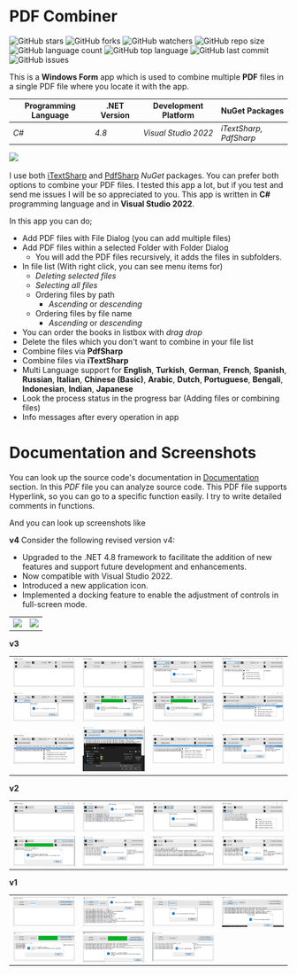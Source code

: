 # PDF Combiner

![GitHub stars](https://img.shields.io/github/stars/coderserdar/PdfCombiner?style=social) ![GitHub forks](https://img.shields.io/github/forks/coderserdar/PdfCombiner?style=social) ![GitHub watchers](https://img.shields.io/github/watchers/coderserdar/PdfCombiner?style=social) ![GitHub repo size](https://img.shields.io/github/repo-size/coderserdar/PdfCombiner?style=plastic) ![GitHub language count](https://img.shields.io/github/languages/count/coderserdar/PdfCombiner?style=plastic) ![GitHub top language](https://img.shields.io/github/languages/top/coderserdar/PdfCombiner?style=plastic) ![GitHub last commit](https://img.shields.io/github/last-commit/coderserdar/PdfCombiner?color=red&style=plastic) ![GitHub issues](https://img.shields.io/github/issues/ss34nirala34/PdfCombiner)

This is a **Windows Form** app which is used to combine multiple **PDF** files in a single PDF file where you locate it with the app.

|  Programming Language  |  .NET Version  | Development Platform |     NuGet Packages     |
|------------------------|----------------|----------------------|------------------------|
|          *C#*          |      *4.8*     | *Visual Studio 2022* | *iTextSharp, PdfSharp* |

<img src="https://github.com/ss34nirala34/PdfCombiner/blob/main/Screenshots/Main/MainScreen.png?raw=true">

I use both [iTextSharp](https://www.nuget.org/packages/iTextSharp/) and [PdfSharp](http://www.pdfsharp.net) *NuGet* packages. You can prefer both options to combine your PDF files. 
I tested this app a lot, but if you test and send me issues I will be so appreciated to you. 
This app is written in **C#** programming language and in **Visual Studio 2022**. 

In this app you can do;

 - Add PDF files with File Dialog (you can add multiple files)
 - Add PDF files within a selected Folder with Folder Dialog
 	+ You will add the PDF files recursively, it adds the files in subfolders.
 - In file list (With right click, you can see menu items for)
    + *Deleting selected files*
    + *Selecting all files*
    + Ordering files by path
       * *Ascending* or *descending*
    + Ordering files by file name
       * *Ascending* or *descending*
 - You can order the books in listbox with *drag drop*
 - Delete the files which you don't want to combine in your file list
 - Combine files via **PdfSharp**
 - Combine files via **iTextSharp**
 - Multi Language support for **English**, **Turkish**, **German**, **French**, **Spanish**, **Russian**, **Italian**, **Chinese (Basic)**, **Arabic**, **Dutch**, **Portuguese**, **Bengali**, **Indonesian**, **Indian**, **Japanese**
 - Look the process status in the progress bar (Adding files or combining files)
 - Info messages after every operation in app
   
# Documentation and Screenshots

You can look up the source code's documentation in [Documentation](https://github.com/coderserdar/PdfCombiner/blob/main/Documentation/PdfCombiner.pdf) section. In this *PDF* file you can analyze source code. This PDF file supports Hyperlink, so you can go to a specific function easily. I try to write detailed comments in functions.

And you can look up screenshots like 

**v4**
Consider the following revised version v4:

 - Upgraded to the .NET 4.8 framework to facilitate the addition of new features and support future development and enhancements.
 - Now compatible with Visual Studio 2022.
 - Introduced a new application icon.
 - Implemented a docking feature to enable the adjustment of controls in full-screen mode.
 
<table>
   <tr>
      <td><img src="https://github.com/ss34nirala34/PdfCombiner/blob/main/Screenshots/v4/App_Screens_01.png?raw=true"></td>
      <td><img src="https://github.com/ss34nirala34/PdfCombiner/blob/main/Screenshots/v4/App_Screens_02.png?raw=true"></td>
   </tr>
</table>

**v3**

<table>
   <tr>
      <td><img src="https://github.com/coderserdar/PdfCombiner/blob/main/Screenshots/v3/App_Screens_01.png?raw=true"></td>
      <td><img src="https://github.com/coderserdar/PdfCombiner/blob/main/Screenshots/v3/App_Screens_02.png?raw=true"></td>
      <td><img src="https://github.com/coderserdar/PdfCombiner/blob/main/Screenshots/v3/App_Screens_03.png?raw=true"></td>
      <td><img src="https://github.com/coderserdar/PdfCombiner/blob/main/Screenshots/v3/App_Screens_04.png?raw=true"></td>
   </tr>
   <tr>
      <td><img src="https://github.com/coderserdar/PdfCombiner/blob/main/Screenshots/v3/App_Screens_05.png?raw=true"></td>
      <td><img src="https://github.com/coderserdar/PdfCombiner/blob/main/Screenshots/v3/App_Screens_06.png?raw=true"></td>
      <td><img src="https://github.com/coderserdar/PdfCombiner/blob/main/Screenshots/v3/App_Screens_07.png?raw=true"></td>
      <td><img src="https://github.com/coderserdar/PdfCombiner/blob/main/Screenshots/v3/App_Screens_08.png?raw=true"></td>
   </tr>
   <tr>
      <td><img src="https://github.com/coderserdar/PdfCombiner/blob/main/Screenshots/v3/App_Screens_09.png?raw=true"></td>
      <td><img src="https://github.com/coderserdar/PdfCombiner/blob/main/Screenshots/v3/App_Screens_10.png?raw=true"></td>
      <td><img src="https://github.com/coderserdar/PdfCombiner/blob/main/Screenshots/v3/App_Screens_11.png?raw=true"></td>
      <td><img src="https://github.com/coderserdar/PdfCombiner/blob/main/Screenshots/v3/App_Screens_12.png?raw=true"></td>
   </tr>
</table>

**v2**

<table>
   <tr>
      <td><img src="https://github.com/coderserdar/PdfCombiner/blob/main/Screenshots/v2/App_Screens_01.png?raw=true"></td>
      <td><img src="https://github.com/coderserdar/PdfCombiner/blob/main/Screenshots/v2/App_Screens_02.png?raw=true"></td>
      <td><img src="https://github.com/coderserdar/PdfCombiner/blob/main/Screenshots/v2/App_Screens_03.png?raw=true"></td>
      <td><img src="https://github.com/coderserdar/PdfCombiner/blob/main/Screenshots/v2/App_Screens_04.png?raw=true"></td>
   </tr>
   <tr>
      <td><img src="https://github.com/coderserdar/PdfCombiner/blob/main/Screenshots/v2/App_Screens_05.png?raw=true"></td>
      <td><img src="https://github.com/coderserdar/PdfCombiner/blob/main/Screenshots/v2/App_Screens_06.png?raw=true"></td>
      <td><img src="https://github.com/coderserdar/PdfCombiner/blob/main/Screenshots/v2/App_Screens_07.png?raw=true"></td>
      <td><img src="https://github.com/coderserdar/PdfCombiner/blob/main/Screenshots/v2/App_Screens_08.png?raw=true"></td>
   </tr>
</table>

**v1**

<table>
   <tr>
      <td><img src="https://github.com/coderserdar/PdfCombiner/blob/main/Screenshots/v1/App_Screens_01.png?raw=true"></td>
      <td><img src="https://github.com/coderserdar/PdfCombiner/blob/main/Screenshots/v1/App_Screens_02.png?raw=true"></td>
      <td><img src="https://github.com/coderserdar/PdfCombiner/blob/main/Screenshots/v1/App_Screens_03.png?raw=true"></td>
      <td><img src="https://github.com/coderserdar/PdfCombiner/blob/main/Screenshots/v1/App_Screens_04.png?raw=true"></td>
   </tr>
   <tr>
      <td><img src="https://github.com/coderserdar/PdfCombiner/blob/main/Screenshots/v1/App_Screens_05.png?raw=true"></td>
      <td><img src="https://github.com/coderserdar/PdfCombiner/blob/main/Screenshots/v1/App_Screens_06.png?raw=true"></td>
      <td><img src="https://github.com/coderserdar/PdfCombiner/blob/main/Screenshots/v1/App_Screens_07.png?raw=true"></td>
   </tr>
</table>